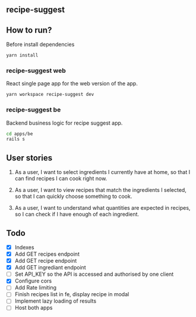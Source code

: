 ## recipe-suggest

## How to run?

Before install dependencies

```sh
yarn install
```

### recipe-suggest web

React single page app for the web version of the app.

```sh
yarn workspace recipe-suggest dev
```

### recipe-suggest be

Backend business logic for recipe suggest app.

```sh
cd apps/be
rails s
```

## User stories

1. As a user, I want to select ingredients I currently have at home, so that I can find recipes I can cook right now.

2. As a user, I want to view recipes that match the ingredients I selected, so that I can quickly choose something to cook.

3. As a user, I want to understand what quantities are expected in recipes, so I can check if I have enough of each ingredient.

## Todo

- [x] Indexes
- [x] Add GET recipes endpoint
- [x] Add GET recipe endpoint
- [x] Add GET ingrediant endpoint
- [ ] Set API_KEY so the API is accessed and authorised by one client
- [x] Configure cors
- [ ] Add Rate limiting
- [ ] Finish recipes list in fe, display recipe in modal
- [ ] Implement lazy loading of results
- [ ] Host both apps
